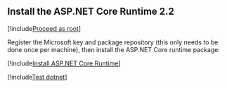 ﻿## Install the ASP.NET Core Runtime 2.2

[!include[Proceed as root](../su.md)]

Register the Microsoft key and package repository (this only needs to be done once per machine), then install the ASP.NET Core runtime package:

[!include[Install ASP.NET Core Runtime](../../../../../includes/linux/oracle/install-aspnetcore-22.md)]

[!include[Test dotnet](../test-dotnet-22.md)]
